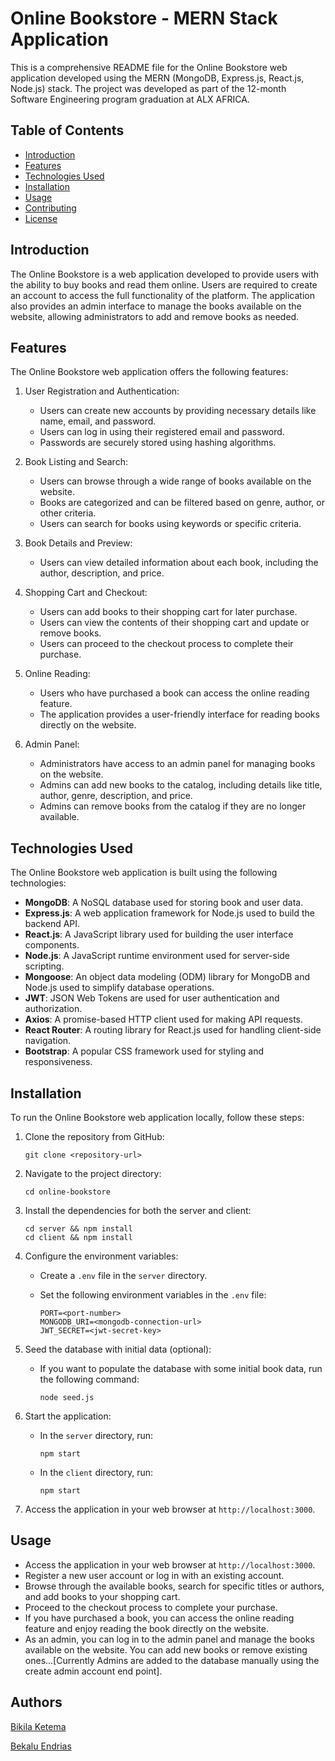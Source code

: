 # Online Bookstore - MERN Stack Application

This is a comprehensive README file for the Online Bookstore web application developed using the MERN (MongoDB, Express.js, React.js, Node.js) stack. The project was developed as part of the 12-month Software Engineering program graduation at ALX AFRICA.

## Table of Contents

- [Introduction](#introduction)
- [Features](#features)
- [Technologies Used](#technologies-used)
- [Installation](#installation)
- [Usage](#usage)
- [Contributing](#contributing)
- [License](#license)

## Introduction

The Online Bookstore is a web application developed to provide users with the ability to buy books and read them online. Users are required to create an account to access the full functionality of the platform. The application also provides an admin interface to manage the books available on the website, allowing administrators to add and remove books as needed.

## Features

The Online Bookstore web application offers the following features:

1. User Registration and Authentication:
   - Users can create new accounts by providing necessary details like name, email, and password.
   - Users can log in using their registered email and password.
   - Passwords are securely stored using hashing algorithms.

2. Book Listing and Search:
   - Users can browse through a wide range of books available on the website.
   - Books are categorized and can be filtered based on genre, author, or other criteria.
   - Users can search for books using keywords or specific criteria.

3. Book Details and Preview:
   - Users can view detailed information about each book, including the author, description, and price.

4. Shopping Cart and Checkout:
   - Users can add books to their shopping cart for later purchase.
   - Users can view the contents of their shopping cart and update or remove books.
   - Users can proceed to the checkout process to complete their purchase.

5. Online Reading:
   - Users who have purchased a book can access the online reading feature.
   - The application provides a user-friendly interface for reading books directly on the website.

6. Admin Panel:
   - Administrators have access to an admin panel for managing books on the website.
   - Admins can add new books to the catalog, including details like title, author, genre, description, and price.
   - Admins can remove books from the catalog if they are no longer available.

## Technologies Used

The Online Bookstore web application is built using the following technologies:

- **MongoDB**: A NoSQL database used for storing book and user data.
- **Express.js**: A web application framework for Node.js used to build the backend API.
- **React.js**: A JavaScript library used for building the user interface components.
- **Node.js**: A JavaScript runtime environment used for server-side scripting.
- **Mongoose**: An object data modeling (ODM) library for MongoDB and Node.js used to simplify database operations.
- **JWT**: JSON Web Tokens are used for user authentication and authorization.
- **Axios**: A promise-based HTTP client used for making API requests.
- **React Router**: A routing library for React.js used for handling client-side navigation.
- **Bootstrap**: A popular CSS framework used for styling and responsiveness.

## Installation

To run the Online Bookstore web application locally, follow these steps:

1. Clone the repository from GitHub:

   ```
   git clone <repository-url>
   ````

2. Navigate to the project directory:

   ```
   cd online-bookstore
   ````

3. Install the dependencies for both the server and client:

   ```
   cd server && npm install
   cd client && npm install
   ````

4. Configure the environment variables:
   
   - Create a `.env` file in the `server` directory.
   - Set the following environment variables in the `.env` file:
   
     ```
     PORT=<port-number>
     MONGODB_URI=<mongodb-connection-url>
     JWT_SECRET=<jwt-secret-key>
     ```

5. Seed the database with initial data (optional):
   
   - If you want to populate the database with some initial book data, run the following command:
   
     ```
     node seed.js
     ```

6. Start the application:
   
   - In the `server` directory, run:
   
     ```
     npm start
     ```
     
   - In the `client` directory, run:
   
     ```
     npm start
     ```

7. Access the application in your web browser at `http://localhost:3000`.

## Usage

- Access the application in your web browser at `http://localhost:3000`.
- Register a new user account or log in with an existing account.
- Browse through the available books, search for specific titles or authors, and add books to your shopping cart.
- Proceed to the checkout process to complete your purchase.
- If you have purchased a book, you can access the online reading feature and enjoy reading the book directly on the website.
- As an admin, you can log in to the admin panel and manage the books available on the website. You can add new books or remove existing ones...[Currently Admins are added to the database manually using the create admin account end point].

## Authors
[Bikila Ketema](https://twitter.com/bikilaketema) 

[Bekalu Endrias ](https://twitter.com/bekaluendrias)
